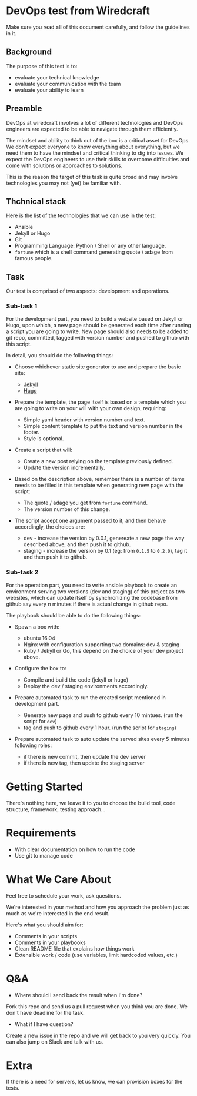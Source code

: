 # DevOps test from Wiredcraft

Make sure you read **all** of this document carefully, and follow the guidelines in it.

## Background

The purpose of this test is to:

- evaluate your technical knowledge
- evaluate your communication with the team
- evaluate your ability to learn

## Preamble

DevOps at wiredcraft involves a lot of different technologies and DevOps engineers are expected to be able to navigate through them efficiently.

The mindset and ability to think out of the box is a critical asset for DevOps. We don't expect everyone to know everything about everything, but we need them to have the mindset and critical thinking to dig into issues. We expect the DevOps engineers to use their skills to overcome difficulties and come with solutions or approaches to solutions.

This is the reason the target of this task is quite broad and may involve technologies you may not (yet) be familiar with.

## Thchnical stack

Here is the list of the technologies that we can use in the test:

* Ansible
* Jekyll or Hugo
* Git
* Programming Language: Python / Shell or any other language.
* `fortune` which is a shell command generating quote / adage from famous people.


## Task

Our test is comprised of two aspects: development and operations.

### Sub-task 1

For the development part, you need to build a website based on Jekyll or Hugo, upon which, a new page should be generated each time after running a script you are going to write. New page should also needs to be added to git repo, committed, tagged with version number and pushed to github with this script.

In detail, you should do the following things:

* Choose whichever static site generator to use and prepare the basic site:
  * [Jekyll](https://jekyllrb.com)
  * [Hugo](https://gohugo.io)

* Prepare the template, the page itself is based on a template which you are going to write on your will with your own design, requiring:
  * Simple yaml header with version number and text.
  * Simple content template to put the text and version number in the footer.
  * Style is optional.

* Create a script that will:
  * Create a new post relying on the template previously defined.
  * Update the version incrementally.

* Based on the description above, remember there is a number of items needs to be filled in this template when generating new page with the script:
  * The quote / adage you get from `fortune` command.
  * The version number of this change.

* The script accept one argument passed to it, and then behave accordingly, the choices are:
  * dev - increase the version by 0.0.1, genereate a new page the way described above, and then push it to github.
  * staging - increase the version by 0.1 (eg: from `0.1.5` to `0.2.0`), tag it and then push it to github.

### Sub-task 2

For the operation part, you need to write ansible playbook to create an environment serving two versions (dev and staging) of this project as two websites, which can update itself by synchronizing the codebase from github say every n minutes if there is actual change in github repo.

The playbook should be able to do the following things:

* Spawn a box with:
  * ubuntu 16.04
  * Nginx with configuration supporting two domains: dev & staging
  * Ruby / Jekyll or Go, this depend on the choice of your dev project above.

* Configure the box to:
  * Compile and build the code (jekyll or hugo)
  * Deploy the dev / staging environments accordingly.

* Prepare automated task to run the created script mentioned in development part.
  * Generate new page and push to github every 10 mintues. (run the script for `dev`)
  * tag and push to github every 1 hour. (run the script for `staging`)

* Prepare automated task to auto update the served sites every 5 minutes following roles:
  * if there is new commit, then update the dev server
  * if there is new tag, then update the staging server

# Getting Started

There's nothing here, we leave it to you to choose the build tool, code structure, framework, testing approach...

# Requirements

- With clear documentation on how to run the code
- Use git to manage code

# What We Care About

Feel free to schedule your work, ask questions.

We're interested in your method and how you approach the problem just as much as we're interested in the end result.

Here's what you should aim for:

- Comments in your scripts
- Comments in your playbooks
- Clean README file that explains how things work
- Extensible work / code (use variables, limit hardcoded values, etc.)

# Q&A

- Where should I send back the result when I'm done?

Fork this repo and send us a pull request when you think you are done. We don't have deadline for the task.

- What if I have question?

Create a new issue in the repo and we will get back to you very quickly. You can also jump on Slack and talk with us.

# Extra

If there is a need for servers, let us know, we can provision boxes for the tests.
